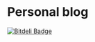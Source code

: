 # Personal blog


[![Bitdeli Badge](https://d2weczhvl823v0.cloudfront.net/JanaVPetrova/janavpetrova.github.io/trend.png)](https://bitdeli.com/free "Bitdeli Badge")

